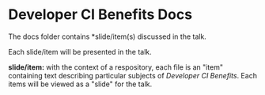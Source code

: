 # Developer CI Benefits Docs

The docs folder contains *slide/item(s) discussed in the talk.

Each slide/item will be presented in the talk.

**slide/item:** with the context of a respository, each file is an "item" containing text describing particular subjects of _Developer CI Benefits_. Each items will be viewed as a "slide" for the talk.

